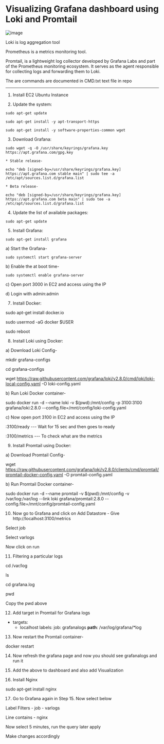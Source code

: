 # Visualizing Grafana dashboard using Loki and Promtail

![image](https://github.com/Pavan-1997/Grafana_Loki_Promtail/assets/32020205/0d47f55c-b104-4d03-85b4-8793f5eadce5)

Loki is log aggregation tool
 
Prometheus is a metrics monitoring tool.

Promtail, is a lightweight log collector developed by Grafana Labs and part of the Prometheus monitoring ecosystem. It serves as the agent responsible for collecting logs and forwarding them to Loki.

The are commands are documented in CMD.txt text file in repo

---

1. Install EC2 Ubuntu Instance 


2. Update the system:
```
sudo apt-get update

sudo apt-get install -y apt-transport-https

sudo apt-get install -y software-properties-common wget
```

3. Download Grafana:
```
sudo wget -q -O /usr/share/keyrings/grafana.key https://apt.grafana.com/gpg.key

* Stable release-

echo "deb [signed-by=/usr/share/keyrings/grafana.key] https://apt.grafana.com stable main" | sudo tee -a /etc/apt/sources.list.d/grafana.list

* Beta release-

echo "deb [signed-by=/usr/share/keyrings/grafana.key] https://apt.grafana.com beta main" | sudo tee -a /etc/apt/sources.list.d/grafana.list
```

4. Update the list of available packages:
```
sudo apt-get update
```

5. Install Grafana:
```
sudo apt-get install grafana
```
a) Start the Grafana-
```
sudo systemctl start grafana-server
```
b) Enable the at boot time-
```
sudo systemctl enable grafana-server
```
c) Open port 3000 in EC2 and access using the IP

d) Login with admin:admin


7. Install Docker:

sudo apt-get install docker.io

sudo usermod -aG docker $USER

sudo reboot


8. Install Loki using Docker:

a) Download Loki Config-

mkdir grafana-configs

cd grafana-configs

wget https://raw.githubusercontent.com/grafana/loki/v2.8.0/cmd/loki/loki-local-config.yaml -O loki-config.yaml

b) Run Loki Docker container-

sudo docker run -d --name loki -v $(pwd):/mnt/config -p 3100:3100 grafana/loki:2.8.0 --config.file=/mnt/config/loki-config.yaml

c) Now open port 3100 in EC2 and access using the IP

<IP>:3100/ready --- Wait for 15 sec and then goes to ready

<IP>:3100/metrics --- To check what are the metrics 


9. Install Promtail using Docker:

a) Download Promtail Config-

wget https://raw.githubusercontent.com/grafana/loki/v2.8.0/clients/cmd/promtail/promtail-docker-config.yaml -O promtail-config.yaml

b) Run Promtail Docker container-

sudo docker run -d --name promtail -v $(pwd):/mnt/config -v /var/log:/var/log --link loki grafana/promtail:2.8.0 --config.file=/mnt/config/promtail-config.yaml


10. Now go to Grafana and click on Add Datastore - Give http://localhost:3100/metrics

Select job

Select varlogs

Now click on run 


11. Filtering a particular logs

cd  /var/log

ls

cd grafana.log

pwd

Copy the pwd above


12. Add target in Promtail for Grafana logs 

 - targets:
      - localhost
    labels:
      job: grafanalogs
      __path__: /var/log/grafana/*log


13. Now restart the Promtail container-

docker restart <container-id>


14. Now refresh the grafana page and now you should see grafanalogs and run it


15. Add the above to dashboard and also add Visualization


16. Install Nginx

sudo apt-get install nginx


17. Go to Grafana again in Step 15. Now select below

Label Filters - job - varlogs
				
Line contains - nginx

Now select 5 minutes, run the query later apply

Make changes accordingly 
